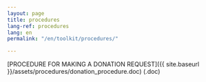 ```yaml
---
layout: page
title: procedures
lang-ref: procedures
lang: en
permalink: "/en/toolkit/procedures/"

---
```

[PROCEDURE FOR MAKING A DONATION REQUEST]({{ site.baseurl }}/assets/procedures/donation_procedure.doc) (.doc)